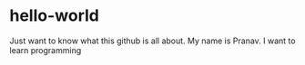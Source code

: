# hello-world
Just want to know what this github is all about.
My name is Pranav. 
I want to learn programming
